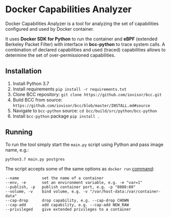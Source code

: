 # Docker Capabilities Analyzer

Docker Capabilities Analyzer is a tool for analyzing the set of capabilities configured and used by Docker container.

It uses **Docker SDK for Python** to run the container and **eBPF** (extended Berkeley Packet Filter) with interface in **bcc-python** to trace system calls.
A combination of declared capabilities and used (traced) capabilities allows to determine the set of over-permissioned capabilities.

## Installation
1. Install Python 3.7
1. Install requirements `pip install -r requirements.txt`
1. Clone BCC repository: `git clone https://github.com/iovisor/bcc.git`
1. Build BCC from source: `https://github.com/iovisor/bcc/blob/master/INSTALL.md#source`
1. Navigate to `bcc-python` source: `cd bcc/build/src/python/bcc-python`
1. Install `bcc-python` package `pip install .`

## Running
To run the tool simply start the `main.py` script using Python and pass image name, e.g.:
```
python3.7 main.py postgres
```

The script accepts some of the same options as `docker run` [command](https://docs.docker.com/engine/reference/run):

```
--name          set the name of a container
--env, -e       set an environment variable, e.g. -e "var=1"
--publish, -p   publish container port, e.g. -p "8080:80"
--volume, -v    bind volume, e.g. -v "/var/host-data:/var/container-data"
--cap-drop      drop capability, e.g. --cap-drop CHOWN
--cap-add       add capability, e.g. --cap-add NEW_RAW
--privileged    give extended privileges to a container
```
